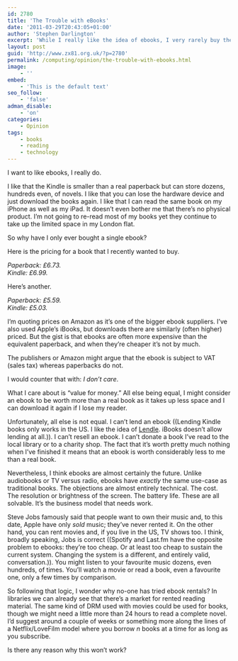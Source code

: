 ```yaml
---
id: 2780
title: 'The Trouble with eBooks'
date: '2011-03-29T20:43:05+01:00'
author: 'Stephen Darlington'
excerpt: 'While I really like the idea of ebooks, I very rarely buy them. Why?'
layout: post
guid: 'http://www.zx81.org.uk/?p=2780'
permalink: /computing/opinion/the-trouble-with-ebooks.html
image:
    - ''
embed:
    - 'This is the default text'
seo_follow:
    - 'false'
adman_disable:
    - 'on'
categories:
    - Opinion
tags:
    - books
    - reading
    - technology
---
```


I want to like ebooks, I really do.

I like that the Kindle is smaller than a real paperback but can store dozens, hundreds even, of novels. I like that you can lose the hardware device and just download the books again. I like that I can read the same book on my iPhone as well as my iPad. It doesn’t even bother me that there’s no physical product. I’m not going to re-read most of my books yet they continue to take up the limited space in my London flat.

So why have I only ever bought a single ebook?

Here is the pricing for a book that I recently wanted to buy.

*Paperback: £6.73.  
Kindle: £6.99.*

Here’s another.

*Paperback: £5.59.  
Kindle: £5.03.*

I’m quoting prices on Amazon as it’s one of the bigger ebook suppliers. I’ve also used Apple’s iBooks, but downloads there are similarly (often higher) priced. But the gist is that ebooks are often more expensive than the equivalent paperback, and when they’re cheaper it’s not by much.

The publishers or Amazon might argue that the ebook is subject to VAT (sales tax) whereas paperbacks do not.

I would counter that with: *I don’t care*.

What I care about is “value for money.” All else being equal, I might consider an ebook to be worth more than a real book as it takes up less space and I can download it again if I lose my reader.

Unfortunately, all else is not equal. I can’t lend an ebook ((Lending Kindle books only works in the US. I like the idea of [Lendle](http://lendle.me/). iBooks doesn’t allow lending at all.)). I can’t resell an ebook. I can’t donate a book I’ve read to the local library or to a charity shop. The fact that it’s worth pretty much nothing when I’ve finished it means that an ebook is worth considerably less to me than a real book.

Nevertheless, I think ebooks are almost certainly the future. Unlike audiobooks or TV versus radio, ebooks have *exactly* the same use-case as traditional books. The objections are almost entirely technical. The cost. The resolution or brightness of the screen. The battery life. These are all solvable. It’s the business model that needs work.

Steve Jobs famously said that people want to own their music and, to this date, Apple have only *sold* music; they’ve never rented it. On the other hand, you can rent movies and, if you live in the US, TV shows too. I think, broadly speaking, Jobs is correct ((Spotify and Last.fm have the opposite problem to ebooks: they’re too cheap. Or at least too cheap to sustain the current system. Changing the system is a different, and entirely valid, conversation.)). You might listen to your favourite music dozens, even hundreds, of times. You’ll watch a movie or read a book, even a favourite one, only a few times by comparison.

So following that logic, I wonder why no-one has tried ebook rentals? In libraries we can already see that there’s a market for rented reading material. The same kind of DRM used with movies could be used for books, though we might need a little more than 24 hours to read a complete novel. I’d suggest around a couple of weeks or something more along the lines of a Netflix/LoveFilm model where you borrow *n* books at a time for as long as you subscribe.

Is there any reason why this won’t work?